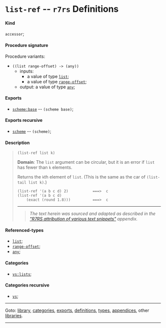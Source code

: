 

<a id='definition__r7rs__list-ref'></a>

# `list-ref` -- `r7rs` Definitions


<a id='definition__r7rs__list-ref__kind'></a>

#### Kind

`accessor`;


<a id='definition__r7rs__list-ref__procedure-signature'></a>

#### Procedure signature

Procedure variants:
 * `((list range-offset) -> (any))`
   * inputs:
     * a value of type [`list`](../../r7rs/types/list.md#type__r7rs__list);
     * a value of type [`range-offset`](../../r7rs/types/range-offset.md#type__r7rs__range-offset);
   * output: a value of type [`any`](../../r7rs/types/any.md#type__r7rs__any);


<a id='definition__r7rs__list-ref__exports'></a>

#### Exports

 * [`scheme:base`](../../r7rs/exports/scheme_3a_base.md#export__r7rs__scheme_3a_base) -- `(scheme base)`;


<a id='definition__r7rs__list-ref__exports-recursive'></a>

#### Exports recursive

 * [`scheme`](../../r7rs/exports/scheme.md#export__r7rs__scheme) -- `(scheme)`;


<a id='definition__r7rs__list-ref__description'></a>

#### Description

> ````
> (list-ref list k)
> ````
> 
> 
> **Domain**:  The `list` argument can be circular, but
> it is an error if `list` has fewer than `k` elements.
> 
> Returns the `k`th element of `list`.  (This is the same
> as the car of `(list-tail list k)`.)
> 
> ````
> (list-ref '(a b c d) 2)           ===>  c
> (list-ref '(a b c d)
>     (exact (round 1.8)))          ===>  c
> ````
> 
> 
> ----
> > *The text herein was sourced and adapted as described in the ["R7RS attribution of various text snippets"](../../r7rs/appendices/attribution.md#appendix__r7rs__attribution) appendix.*


<a id='definition__r7rs__list-ref__referenced-types'></a>

#### Referenced-types

 * [`list`](../../r7rs/types/list.md#type__r7rs__list);
 * [`range-offset`](../../r7rs/types/range-offset.md#type__r7rs__range-offset);
 * [`any`](../../r7rs/types/any.md#type__r7rs__any);


<a id='definition__r7rs__list-ref__categories'></a>

#### Categories

 * [`vs:lists`](../../r7rs/categories/vs_3a_lists.md#category__r7rs__vs_3a_lists);


<a id='definition__r7rs__list-ref__categories-recursive'></a>

#### Categories recursive

 * [`vs`](../../r7rs/categories/vs.md#category__r7rs__vs);

----

Goto: [library](../../r7rs/_index.md#library__r7rs), [categories](../../r7rs/categories/_index.md#toc__r7rs__categories), [exports](../../r7rs/exports/_index.md#toc__r7rs__exports), [definitions](../../r7rs/definitions/_index.md#toc__r7rs__definitions), [types](../../r7rs/types/_index.md#toc__r7rs__types), [appendices](../../r7rs/appendices/_index.md#toc__r7rs__appendices), other [libraries](../../_libraries.md#toc__libraries).

----

